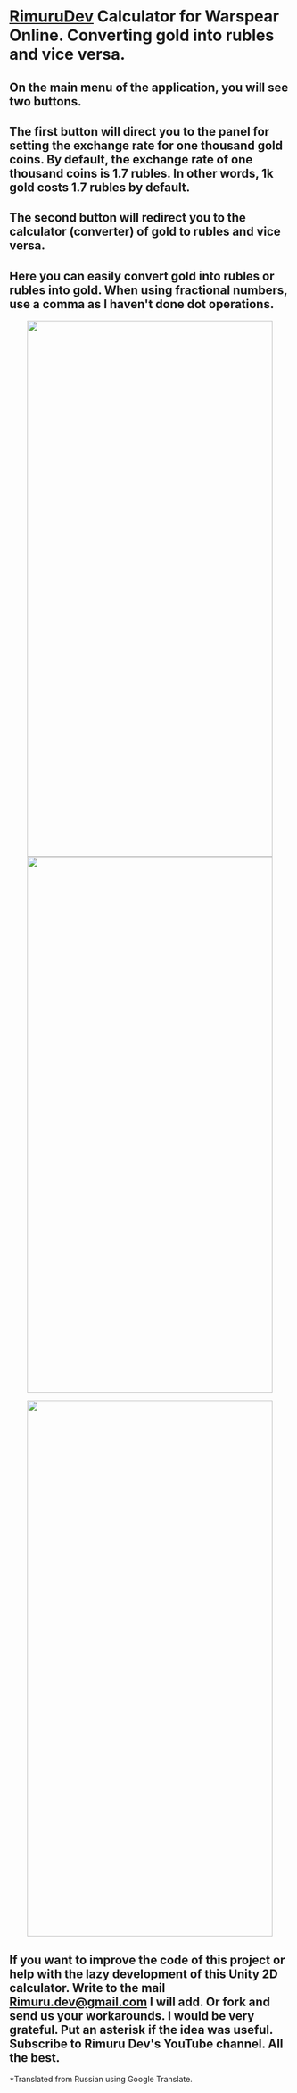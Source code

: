 
# [RimuruDev](https://www.youtube.com/channel/UCcE4Ho3vmXj_vrg5rI7bpAA) Calculator for Warspear Online. Converting gold into rubles and vice versa.

## On the main menu of the application, you will see two buttons.
## The first button will direct you to the panel for setting the exchange rate for one thousand gold coins. By default, the exchange rate of one thousand coins is 1.7 rubles. In other words, 1k gold costs 1.7 rubles by default.
## The second button will redirect you to the calculator (converter) of gold to rubles and vice versa.
## Here you can easily convert gold into rubles or rubles into gold. When using fractional numbers, use a comma as I haven't done dot operations.
  
<p align="center">
   <img src="https://github.com/RimuruDev/Gold-Calculator-WarspearOnline/raw/main/GitResources//photo_2022-08-21_15-20-35.jpg" width="440/2" height="960/2">
  
  <img src="https://github.com/RimuruDev/Gold-Calculator-WarspearOnline/raw/main/GitResources//photo_2022-08-21_15-20-11.jpg" width="440/2" height="960/2">
</p>
  <p align="center">
  <img src="https://github.com/RimuruDev/Gold-Calculator-WarspearOnline/raw/main/GitResources//photo_2022-08-21_15-20-42.jpg" width="440" height="960">
  </p>
  
 ## If you want to improve the code of this project or help with the lazy development of this Unity 2D calculator. Write to the mail Rimuru.dev@gmail.com I will add. Or fork and send us your workarounds. I would be very grateful. Put an asterisk if the idea was useful. Subscribe to Rimuru Dev's YouTube channel. All the best.

*Translated from Russian using Google Translate.
